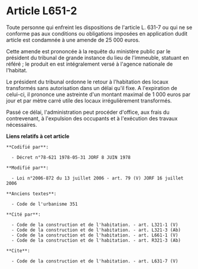 # Article L651-2

Toute personne qui enfreint les dispositions de l'article L. 631-7 ou qui ne se conforme pas aux conditions ou obligations
imposées en application dudit article est condamnée à une amende de 25 000 euros. 

Cette amende est prononcée à la requête du ministère public par le président du tribunal de grande instance du lieu de
l'immeuble, statuant en référé ; le produit en est intégralement versé à l'agence nationale de l'habitat. 

Le président du tribunal ordonne le retour à l'habitation des locaux transformés sans autorisation dans un délai qu'il fixe.
A l'expiration de celui-ci, il prononce une astreinte d'un montant maximal de 1 000 euros par jour et par mètre carré utile
des locaux irrégulièrement transformés. 

Passé ce délai, l'administration peut procéder d'office, aux frais du contrevenant, à l'expulsion des occupants et à
l'exécution des travaux nécessaires.

**Liens relatifs à cet article**

	**Codifié par**:

	  - Décret n°78-621 1978-05-31 JORF 8 JUIN 1978

	**Modifié par**:

	  - Loi n°2006-872 du 13 juillet 2006 - art. 79 (V) JORF 16 juillet 2006

	**Anciens textes**:

	  - Code de l'urbanisme 351

	**Cité par**:

	  - Code de la construction et de l'habitation. - art. L321-1 (V)
	  - Code de la construction et de l'habitation. - art. L321-3 (Ab)
	  - Code de la construction et de l'habitation. - art. L661-1 (V)
	  - Code de la construction et de l'habitation. - art. R321-3 (Ab)

	**Cite**:

	  - Code de la construction et de l'habitation. - art. L631-7 (V)
